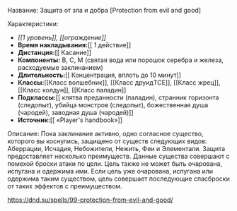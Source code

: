 Название: Защита от зла и добра \[Protection from evil and good] 

Характеристики:
- *[[1 уровень]], [[ограждение]]*
- **Время накладывания:**[[ 1 действие]]
- **Дистанция:**[[ Касание]]
- **Компоненты:** В, С, М (святая вода или порошок серебра и железа, расходуемые заклинанием)
- **Длительность:**[[ Концентрация, вплоть до 10 минут]]
- **Классы:**[[Класс  волшебник]], [[Класс друидTCE]], [[Класс жрец]], [[Класс колдун]], [[Класс паладин]]
- **Подклассы:**[[ клятва преданности (паладин), странник горизонта (следопыт), убийца монстров (следопыт), божественная душа (чародей), заводная душа (чародей)]]
- **Источник:**[[ «Player's handbook»]]

Описание:
Пока заклинание активно, одно согласное существо, которого вы коснулись, защищено от существ следующих видов: Аберрации, Исчадия, Небожители, Нежить, Феи и Элементали.
Защита предоставляет несколько преимуществ. Данные существа совершают с помехой броски атаки по цели. Цель также не может быть очарована, испугана и одержима ими. Если цель уже очарована, испугана или одержима таким существом, цель совершает последующие спасброски от таких эффектов с преимуществом.

https://dnd.su/spells/99-protection-from-evil-and-good/